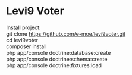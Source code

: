 Levi9 Voter
========================

Install project:<br>
git clone https://github.com/e-moe/levi9voter.git<br>
cd levi9voter<br>
composer install<br>
php app/console doctrine:database:create<br>
php app/console doctrine:schema:create<br>
php app/console doctrine:fixtures:load<br>